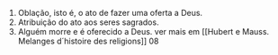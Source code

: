 1. Oblação, isto é, o ato de fazer uma oferta a Deus. 
2. Atribuição do ato aos seres sagrados. 
3. Alguém morre e é oferecido a Deus. 
ver mais em [[Hubert e Mauss. Melanges d´histoire des religions]] 08